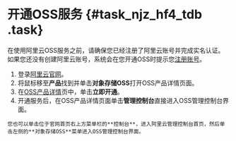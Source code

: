 # 开通OSS服务 {#task_njz_hf4_tdb .task}

在使用阿里云OSS服务之前，请确保您已经注册了阿里云账号并完成实名认证。如果您还没有创建阿里云账号，系统会在您开通OSS时提示您[注册账号](https://account.aliyun.com/register/register.htm?spm=a2c45.11132027.495613.5.57577fec5LicwM)。

1.   登录[阿里云官网](https://www.aliyun.com)。 
2.   将鼠标移至**产品**找到并单击**对象存储OSS**打开OSS产品详情页面。 
3.   在[OSS产品详情](https://www.aliyun.com/product/oss)页中，单击**立即开通**。 
4.   开通服务后，在OSS产品详情页面单击**管理控制台**直接进入OSS管理控制台界面。 

    您也可以单击位于官网首页右上方菜单栏的**控制台**，进入阿里云管理控制台首页，然后单击左侧的**对象存储OSS**菜单进入OSS管理控制台界面。


